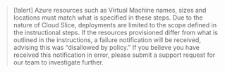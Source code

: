 >[!alert] Azure resources such as Virtual Machine names, sizes and locations must match what is specified in these steps. Due to the nature of Cloud Slice, deployments are limited to the scope defined in the instructional steps. If the resources provisioned differ from what is outlined in the instructions, a failure notification will be received, advising this was “disallowed by policy.” If you believe you have received this notification in error, please submit a support request for our team to investigate further.
